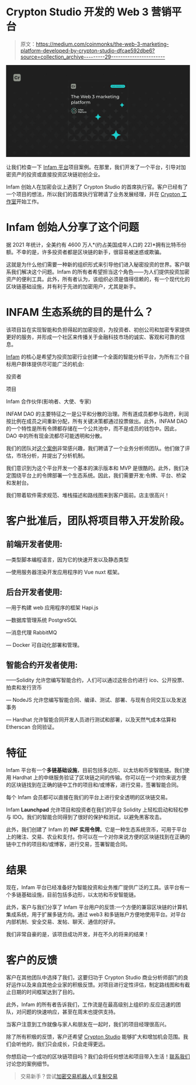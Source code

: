 # Crypton Studio 开发的 Web 3 营销平台

> 原文：<https://medium.com/coinmonks/the-web-3-marketing-platform-developed-by-crypton-studio-dfcae592dbe6?source=collection_archive---------29----------------------->

![](img/20da80108142e73a934b8dbbd04b87a5.png)

让我们检查一下 [Infam 平台](https://medium.com/u/ff50f3012246?source=post_page-----dfcae592dbe6--------------------------------)项目案例。在那里，我们开发了一个平台，引导对加密资产的投资或直接投资区块链初创企业。

Infam 创始人在加密会议上遇到了 Crypton Studio 的首席执行官。客户已经有了一个项目的想法，所以我们的首席执行官聘请了业务发展经理，并在 [Crypton 工作室](https://crypton.studio/)开始工作。

# Infam 创始人分享了这个问题

据 2021 年统计，全美约有 4600 万人*(约占美国成年人口的 22)*拥有比特币份额。不幸的是，许多投资者都是区块链的新手，很容易被迷惑或欺骗。

这就是为什么他们需要一种新的组织形式来引导他们进入秘密投资的世界。客户联系我们解决这个问题。Infam 的所有者希望担当这个角色——为人们提供投资加密资产的便利工具。此外，所有者认为，该组织必须是值得信赖的，有一个现代化的区块链基础设施，并有利于先进的加密用户，尤其是新手。

# INFAM 生态系统的目的是什么？

该项目旨在实现智能和负担得起的加密投资，为投资者、初创公司和加密专家提供更好的服务，并形成一个社区来传播关于金融科技市场的诚实、客观和可靠的信息。

[Infam](https://infamplatform.app/) 的核心是希望为投资加密行业创建一个全面的智能分析平台，为所有三个目标用户群体提供尽可能广泛的机会:

投资者

项目

Infam 合作伙伴(影响者、大使、专家)

INFAM DAO 的主要特征之一是公平和分散的治理。所有道成员都参与政府，利润按比例在成员之间重新分配，所有关键决策都通过投票做出。此外，INFAM DAO 的一个特性是所有令牌都存储在一个公共池中，而不是成员的钱包中。因此，DAO 中的所有现金流都尽可能透明和分散。

我们的团队对[这个案例](https://crypton.studio/portfolio)非常感兴趣，我们聘请了一个业务分析师团队。他们做了评估，市场分析，并提出了分析机制。

我们意识到为这个平台开发一个基本的演示版本和 MVP 是很酷的。此外，我们决定围绕平台上的令牌部署一个生态系统。因此，我们需要开发:令牌、平台、桥梁和发射台。

我们带着软件需求规范、堆栈描述和路线图来到客户面前。店主很高兴！

# 客户批准后，团队将项目带入开发阶段。

## **前端开发者使用:**

—类型脚本编程语言，因为它的快速开发以及静态类型

—使用服务器渲染开发应用程序的 Vue nuxt 框架。

## **后台开发者使用:**

—用于构建 web 应用程序的框架 Hapi.js

—数据库管理系统 PostgreSQL

—消息代理 RabbitMQ

— Docker 可自动化部署和管理。

## **智能合约开发者使用:**

——Solidity 允许您编写智能合约，人们可以通过这些合约进行 ico、公开投票、拍卖和发行货币

— NodeJS 允许您编写智能合同、编译、测试、部署、与现有合同交互以及发送事务

— Hardhat 允许智能合同开发人员进行测试和部署，以及天然气成本估算和 Etherscan 合同验证。

# 特征

Infam 平台有一个**多链基础设施**，目前包括多边形、以太坊和币安智能链。我们使用 Hardhat 上的中继服务验证了区块链之间的传输。你可以在一个对你来说方便的区块链找到在正确的链中工作的项目和/或博客，进行交易，签署智能合同。

每个 Infam 会员都可以直接在我们的平台上进行安全透明的区块链交易。

Infam **Launchpad** 允许项目和投资者在我们的平台 Solidity 上轻松启动和轻松参与 IDO。我们的智能合同得到了很好的保护和测试，以避免黑客攻击。

此外，我们创建了 Infam 的 **INF 实用令牌**。它是一种生态系统货币，可用于平台上的赌注、交易、农业和支付。你可以在一个对你来说方便的区块链找到在正确的链中工作的项目和/或博客，进行交易，签署智能合同。

# 结果

现在，Infam 平台已经准备好为智能投资和业务推广提供广泛的工具。该平台有一个多链基础设施，目前包括多边形，以太坊和币安智能链。

此外，客户与我们分享了 Infam 平台用户的反馈:一个方便的兼容区块链的计算机集成系统，用于扩展多链方向。通过 web3 和多链账户方便地使用平台。对平台内部机制、安全交易、发帖、聊天、通信的好评。

我们非常自豪的是，该项目成功开发，并在不久的将来的结果！

# 客户的反馈

客户在其他团队中选择了我们，这要归功于 Crypton Studio 商业分析师部门的良好运作以及来自其他企业家的积极反馈。对项目进行定性评估，制定路线图和有截止日期的时间框架达到了目的。

此外，Infam 的所有者告诉我们，工作流是在最高级别上组织的:反应迅速的团队，对问题的快速响应，甚至在周末也提供支持。

当客户注意到工作就像与家人和朋友在一起时，我们的项目经理很高兴。

除了所有积极的反馈，客户还希望 [Crypton Studio](https://crypton.studio/) 能够扩大和增加机会范围。我们会听他的，我们只会成长，只会走得更远。

你想启动一个成功的区块链项目吗？我们会将任何想法和项目带入生活！[联系我们](https://t.me/crypton_studio_bot)讨论您的案例细节。

> 交易新手？尝试[加密交易机器人](/coinmonks/crypto-trading-bot-c2ffce8acb2a)或[复制交易](/coinmonks/top-10-crypto-copy-trading-platforms-for-beginners-d0c37c7d698c)
